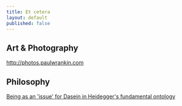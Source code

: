 ```yaml
---
title: Et cetera
layout: default
published: false
---
```

## Art & Photography

<http://photos.paulwrankin.com>

## Philosophy

[Being as an 'issue' for Dasein in Heidegger's fundamental ontology](http://files.paulwrankin.com/library/PHIL3300_Being_as_an_issue_for_Dasein.pdf)
